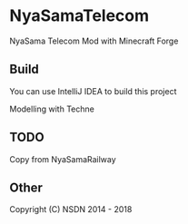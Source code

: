 # NyaSamaTelecom
NyaSama Telecom Mod with Minecraft Forge

## Build
You can use IntelliJ IDEA to build this project

Modelling with Techne

## TODO
Copy from NyaSamaRailway

## Other
Copyright (C) NSDN 2014 - 2018
